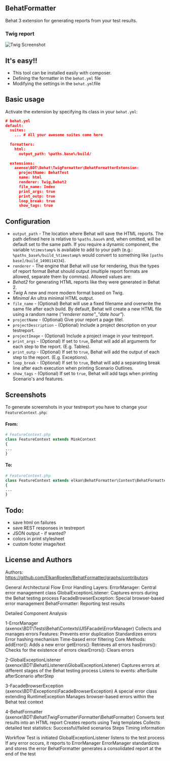 ## BehatFormatter

Behat 3 extension for generating reports from your test results.

### Twig report

![Twig Screenshot](http://i.imgur.com/SlJuhq3.png)

## It's easy!!

* This tool can be installed easily with composer.
* Defining the formatter in the `behat.yml` file
* Modifying the settings in the `behat.yml`file

## Basic usage

Activate the extension by specifying its class in your `behat.yml`:

```json
# behat.yml
default:
  suites:
    ... # All your awesome suites come here
  
  formatters: 
    html:
      output_path: %paths.base%/build/
      
  extensions:
    axenox\BDT\Behat\TwigFormatter\BehatFormatterExtension:
      projectName: BehatTest
      name: html
      renderer: Twig,Behat2
      file_name: Index
      print_args: true
      print_outp: true
      loop_break: true
      show_tags: true
```

## Configuration

* `output_path` - The location where Behat will save the HTML reports. The path defined here is relative to `%paths.base%` and, when omitted, will be default set to the same path. If you require a dynamic component, the variable `%timestamp%` is available to add to your path (e.g.: `%paths_base%/build_%timestamp%` would convert to something like `[paths base]/build_1490114334`).
* `renderer` - The engine that Behat will use for rendering, thus the types of report format Behat should output (multiple report formats are allowed, separate them by commas). Allowed values are:
 * *Behat2* for generating HTML reports like they were generated in Behat 2.
 * *Twig* A new and more modern format based on Twig.
 * *Minimal* An ultra minimal HTML output.
* `file_name` - (Optional) Behat will use a fixed filename and overwrite the same file after each build. By default, Behat will create a new HTML file using a random name (*"renderer name"*_*"date hour"*).
* `projectName` - (Optional) Give your report a page titel.
* `projectDescription` - (Optional) Include a project description on your testreport.
* `projectImage` - (Optional) Include a project image in your testreport.
* `print_args` - (Optional) If set to `true`, Behat will add all arguments for each step to the report. (E.g. Tables).
* `print_outp` - (Optional) If set to `true`, Behat will add the output of each step to the report. (E.g. Exceptions).
* `loop_break` - (Optional) If set to `true`, Behat will add a separating break line after each execution when printing Scenario Outlines.
* `show_tags` - (Optional) If set to `true`, Behat will add tags when printing Scenario's and features.

## Screenshots

To generate screenshots in your testreport you have to change your `FeatureContext.php`:
#### From:
```php
# FeatureContext.php
class FeatureContext extends MinkContext
{
...
}
```

#### To:
```php
# FeatureContext.php
class FeatureContext extends elkan\BehatFormatter\Context\BehatFormatterContext
{
...
}
```

## Todo:
- save html on failures
- save REST responses in testreport
- JSON output - if wanted?
- colors in print stylesheet
- custom footer image/text

## License and Authors

Authors: https://github.com/ElkanRoelen/BehatFormatter/graphs/contributors



General Architectural Flow
Error Handling Layers:
ErrorManager: Central error management class
GlobalExceptionListener: Captures errors during the Behat testing process
FacadeBrowserException: Special browser-based error management
BehatFormatter: Reporting test results

Detailed Component Analysis

1-ErrorManager (axenox\BDT\Tests\Behat\Contexts\UI5Facade\ErrorManager) 
Collects and manages errors
Features:
Prevents error duplication
Standardizes errors
Error hashing mechanism
Time-based error filtering
Core Methods:
addError(): Adds a new error
getErrors(): Retrieves all errors
hasErrors(): Checks for the existence of errors
clearErrors(): Clears errors

2-GlobalExceptionListener (axenox\BDT\Behat\Listeners\GlobalExceptionListener)
Captures errors at different stages of the Behat testing process
Listens to events:
afterSuite
afterScenario
afterStep

3-FacadeBrowserException (axenox\BDT\Exceptions\FacadeBrowserException)
A special error class extending RuntimeException
Manages browser-based errors within the Behat test context

4-BehatFormatter (axenox\BDT\Behat\TwigFormatter\Formatter\BehatFormatter)
Converts test results into an HTML report
Creates reports using Twig templates
Collects detailed test statistics:
Successful/failed scenarios
Steps
Timing information

Workflow
Test is initiated
GlobalExceptionListener listens to the test process
If any error occurs, it reports to ErrorManager
ErrorManager standardizes and stores the error
BehatFormatter generates a consolidated report at the end of the test